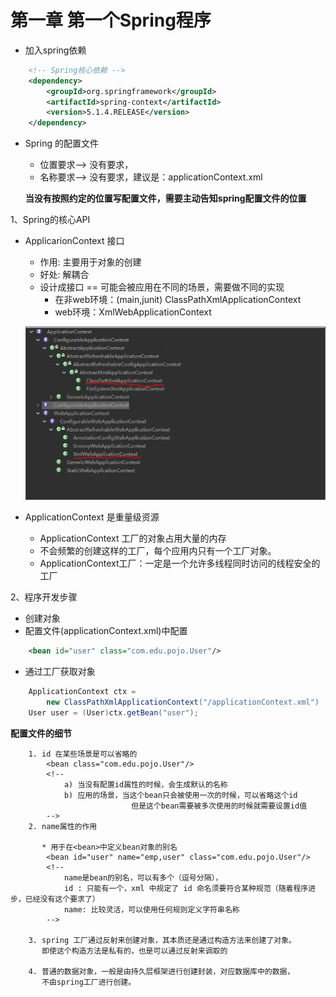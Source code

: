 # 第一章 第一个Spring程序

- 加入spring依赖

```xml
    <!-- Spring核心依赖 -->
    <dependency>
        <groupId>org.springframework</groupId>
        <artifactId>spring-context</artifactId>
        <version>5.1.4.RELEASE</version>
    </dependency>
```
- Spring 的配置文件
    
    + 位置要求--> 没有要求，
    + 名称要求--> 没有要求，建议是：applicationContext.xml

    **当没有按照约定的位置写配置文件，需要主动告知spring配置文件的位置**

1、Spring的核心API

- ApplicarionContext 接口
    + 作用: 主要用于对象的创建
    + 好处: 解耦合
    + 设计成接口 == 可能会被应用在不同的场景，需要做不同的实现
        * 在非web环境：(main,junit) ClassPathXmlApplicationContext
        * web环境：XmlWebApplicationContext

    ![ApplicarionContext](applicationcontext.png) 

- ApplicationContext 是重量级资源
    + ApplicationContext 工厂的对象占用大量的内存
    + 不会频繁的创建这样的工厂，每个应用内只有一个工厂对象。
    + ApplicationContext工厂：一定是一个允许多线程同时访问的线程安全的工厂

2、程序开发步骤
    
* 创建对象
* 配置文件(applicationContext.xml)中配置<bean/>
    
```xml
    <bean id="user" class="com.edu.pojo.User"/>
```
* 通过工厂获取对象

```java
    ApplicationContext ctx =
        new ClassPathXmlApplicationContext("/applicationContext.xml")
    User user = (User)ctx.getBean("user");
```
**配置文件的细节**
```
    1. id 在某些场景是可以省略的
        <bean class="com.edu.pojo.User"/>
        <!-- 
            a) 当没有配置id属性的时候，会生成默认的名称
            b) 应用的场景，当这个bean只会被使用一次的时候，可以省略这个id
                           但是这个bean需要被多次使用的时候就需要设置id值
        -->
    2. name属性的作用

       * 用于在<bean>中定义bean对象的别名
        <bean id="user" name="emp,user" class="com.edu.pojo.User"/>
        <!-- 
            name是bean的别名，可以有多个（逗号分隔），
            id : 只能有一个，xml 中规定了 id 命名须要符合某种规范（随着程序进步，已经没有这个要求了）  
            name: 比较灵活，可以使用任何规则定义字符串名称
        -->

    3. spring 工厂通过反射来创建对象，其本质还是通过构造方法来创建了对象。
       即使这个构造方法是私有的，也是可以通过反射来调取的

    4. 普通的数据对象，一般是由持久层框架进行创建封装，对应数据库中的数据，
       不由spring工厂进行创建。
```

